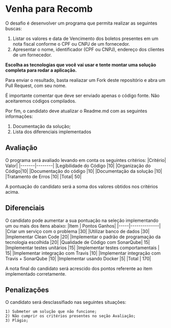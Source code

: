 # Venha para Recomb

O desafio é desenvolver um programa que permita realizar as seguintes buscas:

1) Listar os valores e data de Vencimento dos boletos presentes em um nota fiscal conforme o CPF ou CNPJ de um fornecedor.
2) Apresentar o nome, identificador (CPF ou CNPJ), endereço dos clientes de um fornecedor.

**Escolha as tecnologias que você vai usar e tente montar uma solução completa para rodar a aplicação.**

Para enviar o resultado, basta realiazar um Fork deste repositório e abra um Pull Request, com seu nome.

É importante comentar que deve ser enviado apenas o código fonte. Não aceitaremos códigos compilados.

Por fim, o candidato deve atualizar o Readme.md com as seguintes informações:
  
 1) Documentação da solução;
 2) Lista dos diferenciais implementados

## Avaliação

O programa será avaliado levando em conta os seguintes critérios:
|Critério|	Valor|
|-------|--------|
|Legibilidade do Código 	|10|
|Organização do Código|10|
|Documentação do código 	|10|
|Documentação da solução 	|10|
|Tratamento de Erros 	|10|
|Total| 	50|

A pontuação do candidato será a soma dos valores obtidos nos critérios acima.

## Diferenciais

O candidato pode aumentar a sua pontuação na seleção implementando um ou mais dos itens abaixo:
|Item |	Pontos Ganhos|
|-----|--------------|
|Criar um serviço com o problema 	|30|
|Utilizar banco de dados 	|30|
|Implementar Clean Code 	|20|
|Implementar o padrão de programação da tecnologia escolhida 	|20|
|Qualidade de Código com SonarQube| 	15|
|Implementar testes unitários 	|15|
|Implementar testes comportamentais |	15|
|Implementar integração com Travis 	|10|
|Implementar integração com Travis + SonarQube 	|10|
|Implementar usando Docker 	|5|
|Total |	170|

A nota final do candidato será acrescido dos pontos referente ao item implementado corretamente.

## Penalizações

O candidato será desclassifiado nas seguintes situações:

    1) Submeter um solução que não funcione;
    2) Não cumprir os critérios presentes no seção Avaliação;
    3) Plágio;

    


